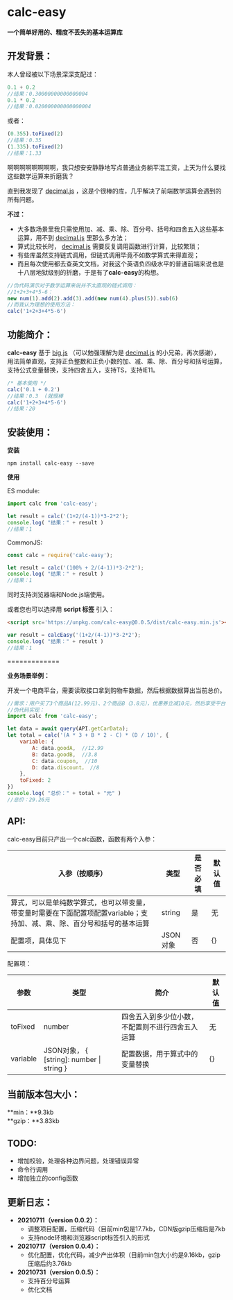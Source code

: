 # calc-easy
**一个简单好用的、精度不丢失的基本运算库**


## 开发背景：
本人曾经被以下场景深深支配过：
```javascript
0.1 + 0.2
//结果：0.30000000000000004
0.1 * 0.2
//结果：0.020000000000000004
```
或者：
```javascript
(0.355).toFixed(2)
//结果：0.35
(1.335).toFixed(2)
//结果：1.33
```
啊啊啊啊啊啊啊啊，我只想安安静静地写点普通业务躺平混工资，上天为什么要找这些数学运算来折磨我？

直到我发现了 [decimal.js](https://www.npmjs.com/package/decimal.js) ，这是个很棒的库，几乎解决了前端数学运算会遇到的所有问题。

**不过：**
- 大多数场景里我只需使用加、减、乘、除、百分号、括号和四舍五入这些基本运算，用不到 [decimal.js](https://www.npmjs.com/package/decimal.js) 里那么多方法；
- 算式比较长时， [decimal.js](https://www.npmjs.com/package/decimal.js) 需要反复调用函数进行计算，比较繁琐；
- 有些库虽然支持链式调用，但链式调用毕竟不如数学算式来得直观；
- 而且每次使用都去查英文文档，对我这个英语负四级水平的普通前端来说也是十八层地狱级别的折磨，于是有了**calc-easy**的构想。

```javascript
//伪代码演示对于数学运算来说并不太直观的链式调用：
//1+2+3+4*5-6：
new num(1).add(2).add(3).add(new num(4).plus(5)).sub(6)
//而我认为理想的使用方法：
calc('1+2+3+4*5-6')
```

## 功能简介：
**calc-easy** 基于 [big.js](https://www.npmjs.com/package/big.js) （可以勉强理解为是 [decimal.js](https://www.npmjs.com/package/decimal.js) 的小兄弟，再次感谢），用法简单直观，支持正负整数和正负小数的加、减、乘、除、百分号和括号运算，支持公式变量替换，支持四舍五入，支持TS，支持IE11。
```javascript
/* 基本使用 */
calc('0.1 + 0.2')
//结果：0.3  (就很棒
calc('1+2+3+4*5-6')
//结果：20
```

## 安装使用：
**安装**
```shell
npm install calc-easy --save
```
**使用**

ES module:
```javascript
import calc from 'calc-easy';

let result = calc('(1+2/(4-1))*3-2*2');
console.log( "结果：" + result )
//结果：1
```
CommonJS:
```javascript
const calc = require('calc-easy');

let result = calc('(100% + 2/(4-1))*3-2*2');
console.log( "结果：" + result )
//结果：1
```

同时支持浏览器端和Node.js端使用。

或者您也可以选择用 **script 标签** 引入：
```html
<script src='https://unpkg.com/calc-easy@0.0.5/dist/calc-easy.min.js'></script>
```
```javascript
var result = calcEasy('(1+2/(4-1))*3-2*2');
console.log( "结果：" + result )
//结果：1
```

=============

**业务场景举例：**

开发一个电商平台，需要读取接口拿到购物车数据，然后根据数据算出当前总价。
```javascript
//需求：用户买了3个商品A(12.99元)、2个商品B（3.8元），优惠券立减10元，然后享受平台活动总价打8折，求出当前总价并保留两位小数。
//伪代码实现：
import calc from 'calc-easy';

let data = await query(API.getCarData);
let total = calc('(A * 3 + B * 2 - C) * (D / 10)', {
	variable: {
		A: data.goodA,  //12.99
		B: data.goodB,  //3.8
		C: data.coupon,  //10
		D: data.discount， //8
	},
	toFixed: 2
})
console.log( "总价：" + total + "元" )
//总价：29.26元
```

## API:
calc-easy目前只产出一个calc函数，函数有两个入参：

入参（按顺序）          | 类型      | 是否必填              | 默认值
----------        | -----              | ------            | ------------
算式，可以是单纯数学算式，也可以带变量，带变量时需要在下面配置项配置variable；支持加、减、乘、除、百分号和括号的基本运算            | string       | 是   |  无
配置项，具体见下            | JSON对象    |否       | {}

配置项：

参数          | 类型       | 简介    | 默认值
----------        | -----      | -----              | ------------
toFixed            | number      | 四舍五入到多少位小数，不配置则不进行四舍五入运算      |  无
variable            | JSON对象， { [string]: number \| string }   | 配置数据，用于算式中的变量替换    | {}

## 当前版本包大小：
**min：**9.3kb  
**gzip：**3.83kb


## TODO:
- 增加校验，处理各种边界问题，处理错误异常
- 命令行调用
- 增加独立的config函数

## 更新日志：
- **20210711（version 0.0.2）：**
	* 调整项目配置，压缩代码（目前min包是17.7kb，CDN版gzip压缩后是7kb
	* 支持node环境和浏览器script标签引入的形式
- **20210717（version 0.0.4）：**
	* 优化配置，优化代码，减少产出体积（目前min包大小约是9.16kb，gzip压缩后约3.76kb
- **20210731（version 0.0.5）：**
	* 支持百分号运算
	* 优化文档